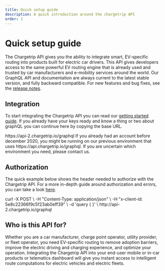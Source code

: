 ```yaml
---
title: Quick setup guide
description: A quick introduction around the chargetrip API
order: 1
---
```


# Quick setup guide
The Chargetrip API gives you the ability to integrate smart, EV-specific routing into products built for electric car drivers. This API gives developers access to the same powerful EV routing engine that is already used and trusted by car manufacturers and e-mobility services around the world. Our GraphQL API and documentation are always current to the latest stable version, and fully backward compatible. For new features and bug fixes, see the [release notes](/release-notes).

## Integration
To start integrating the Chargetrip API you can read our [getting started guide](/Getting-Started/API-Basics/getting-started). If you already have your keys ready and know a thing or two about graphQL you can continue here by copying the base URL.

<code-block lang="html" prefix="API Reference / Integration" title="Base URL">
https://api-2.chargetrip.io/graphql
</code-block>

<note>
If you already had an account before december 2020, you might be running on our previous environment that uses https://api.chargetrip.io/graphql.  If you are uncertain which environment you need, please <cta action='smallchat'>contact us<cta>.
</note>

## Authorization
The quick example below shows the header needed to authorize with the Chargetrip API. For a more in-depth guide around authorization and errors, you can take a look [here](/Getting-Started/API-Basics/status-error-codes).

<code-block lang="bash" prefix="API Reference / Authorization" title="Headers">
curl -X POST \
-H "Content-Type: application/json" \
-H "x-client-id: 5e8c22366f9c5f23ab0eff39" \
-d 'query { }' \
http://api-2.chargetrip.io/graphql
</code-block>

## Who is this API for?
Whether you are a car manufacturer, charge point operator, utility provider, or fleet operator, you need EV-specific routing to remove adoption barriers, improve the electric driving and charging experience, and optimize your operation. Integrating the Chargetrip API into your end-user mobile or in-car products or telematics dashboard will give you instant access to intelligent route computations for electric vehicles and electric fleets.
